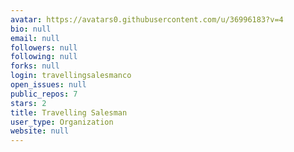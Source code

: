 ```yaml
---
avatar: https://avatars0.githubusercontent.com/u/36996183?v=4
bio: null
email: null
followers: null
following: null
forks: null
login: travellingsalesmanco
open_issues: null
public_repos: 7
stars: 2
title: Travelling Salesman
user_type: Organization
website: null
---
```

